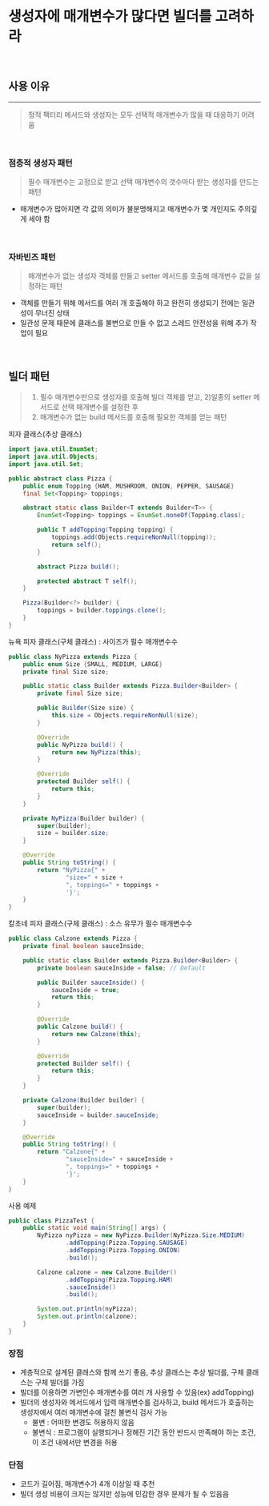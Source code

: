 # 생성자에 매개변수가 많다면 빌더를 고려하라

<br>

## 사용 이유

---

 > 정적 팩터리 메서드와 생성자는 모두 선택적 매개변수가 많을 때 대응하기 어려움

<br>

### 점층적 생성자 패턴
> 필수 매개변수는 고정으로 받고 선택 매개변수의 갯수마다 받는 생성자를 만드는 패턴
- 매개변수가 많아지면 각 값의 의미가 불분명해지고 매개변수가 몇 개인지도 주의깊게 세야 함

<br>

### 자바빈즈 패턴
> 매개변수가 없는 생성자 객체를 만들고 setter 메서드를 호출해 매개변수 값을 설정하는 패턴
- 객체를 만들기 위해 메서드를 여러 개 호출해야 하고 완전히 생성되기 전에는 일관성이 무너진 상태
- 일관성 문제 때문에 클래스를 불변으로 만들 수 없고 스레드 안전성을 위해 추가 작업이 필요

<br>

## 빌더 패턴
> 1) 필수 매개변수만으로 생성자를 호출해 빌더 객체를 얻고, 2)일종의 setter 메서드로 선택 매개변수를 설정한 후
> 3) 매개변수가 없는 build 메서드를 호출해 필요한 객체를 얻는 패턴

피자 클래스(추상 클래스)
```java
import java.util.EnumSet;
import java.util.Objects;
import java.util.Set;

public abstract class Pizza {
    public enum Topping {HAM, MUSHROOM, ONION, PEPPER, SAUSAGE}
    final Set<Topping> toppings;

    abstract static class Builder<T extends Builder<T>> {
        EnumSet<Topping> toppings = EnumSet.noneOf(Topping.class);

        public T addTopping(Topping topping) {
            toppings.add(Objects.requireNonNull(topping));
            return self();
        }

        abstract Pizza build();

        protected abstract T self();
    }

    Pizza(Builder<?> builder) {
        toppings = builder.toppings.clone();
    }
}
```

뉴욕 피자 클래스(구체 클래스) : 사이즈가 필수 매개변수수
```java
public class NyPizza extends Pizza {
    public enum Size {SMALL, MEDIUM, LARGE}
    private final Size size;

    public static class Builder extends Pizza.Builder<Builder> {
        private final Size size;

        public Builder(Size size) {
            this.size = Objects.requireNonNull(size);
        }

        @Override
        public NyPizza build() {
            return new NyPizza(this);
        }

        @Override
        protected Builder self() {
            return this;
        }
    }

    private NyPizza(Builder builder) {
        super(builder);
        size = builder.size;
    }

    @Override
    public String toString() {
        return "NyPizza{" +
                "size=" + size +
                ", toppings=" + toppings +
                '}';
    }
}
```

칼초네 피자 클래스(구체 클래스) : 소스 유무가 필수 매개변수수
```java
public class Calzone extends Pizza {
    private final boolean sauceInside;

    public static class Builder extends Pizza.Builder<Builder> {
        private boolean sauceInside = false; // Default

        public Builder sauceInside() {
            sauceInside = true;
            return this;
        }

        @Override
        public Calzone build() {
            return new Calzone(this);
        }

        @Override
        protected Builder self() {
            return this;
        }
    }

    private Calzone(Builder builder) {
        super(builder);
        sauceInside = builder.sauceInside;
    }

    @Override
    public String toString() {
        return "Calzone{" +
                "sauceInside=" + sauceInside +
                ", toppings=" + toppings +
                '}';
    }
}
```

사용 예제
```java
public class PizzaTest {
    public static void main(String[] args) {
        NyPizza nyPizza = new NyPizza.Builder(NyPizza.Size.MEDIUM)
                .addTopping(Pizza.Topping.SAUSAGE)
                .addTopping(Pizza.Topping.ONION)
                .build();

        Calzone calzone = new Calzone.Builder()
                .addTopping(Pizza.Topping.HAM)
                .sauceInside()
                .build();

        System.out.println(nyPizza);
        System.out.println(calzone);
    }
}
```

### 장점
- 계층적으로 설계된 클래스와 함께 쓰기 좋음, 추상 클래스는 추상 빌더를, 구체 클래스는 구체 빌더를 가짐
- 빌더를 이용하면 가변인수 매개변수를 여러 개 사용할 수 있음(ex) addTopping)
- 빌더의 생성자와 메서드에서 입력 매개변수를 검사하고, build 메서드가 호출하는 생성자에서 여러 매개변수에 걸친 불변식 검사 가능
   * 불변 : 어떠한 변경도 허용하지 않음
   * 불변식 : 프로그램이 실행되거나 정해진 기간 동안 반드시 만족해야 하는 조건, 이 조건 내에서만 변경을 허용

### 단점
 - 코드가 길어짐, 매개변수가 4개 이상일 때 추천
 - 빌더 생성 비용이 크지는 않지만 성능에 민감한 경우 문제가 될 수 있음음
